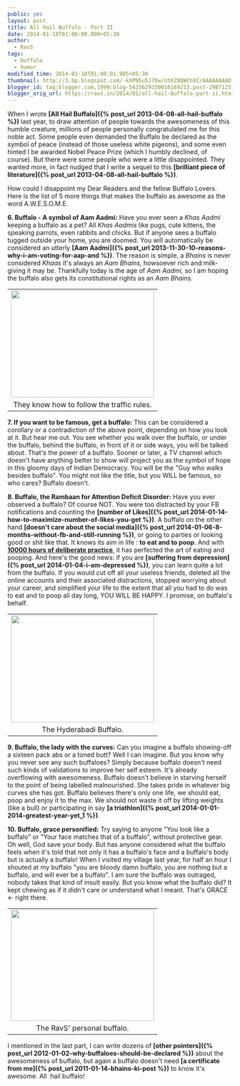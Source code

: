```yaml
---
public: yes
layout: post
title: All Hail Buffalo - Part II
date: 2014-01-18T01:00:00.000+05:30
author:
  - RavS
tags:
  - buffalo
  - humor
modified_time: 2014-01-18T01:00:01.905+05:30
thumbnail: http://3.bp.blogspot.com/-kXPN5u5J7Dw/UtKZ8QWCh9I/AAAAAAAADfQ/md5zwzNwtKc/s72-c/Buffaloes+continue+to+surprise+me+every+waking+day.jpg
blogger_id: tag:blogger.com,1999:blog-5435629330016169213.post-2987125749215796956
blogger_orig_url: https://ravs.in/2014/01/all-hail-buffalo-part-ii.html
---
```


When I wrote **[All Hail Buffalo]({% post_url 2013-04-08-all-hail-buffalo %})** last year, to draw attention of people towards the awesomeness of this humble creature, millions of people personally congratulated me for this noble act. Some people even demanded the Buffalo be declared as the symbol of peace (instead of those useless white pigeons), and some even hinted I be awarded Nobel Peace Prize (which I humbly declined, of course). But there were some people who were a little disappointed. They wanted more, in fact nudged that I write a sequel to this **[brilliant piece of literature]({% post_url 2013-04-08-all-hail-buffalo %})**. 

  

How could I disappoint my Dear Readers and the fellow Buffalo Lovers. Here is the list of 5 more things that makes the buffalo as awesome as the word A.W.E.S.O.M.E. 

  

**6\. Buffalo - A symbol of Aam Aadmi:** Have you ever seen a _Khas Aadmi_ keeping a buffalo as a pet? All _Khas Aadmis_ like pugs, cute kittens, the speaking parrots, even rabbits and chicks. But if anyone sees a buffalo tugged outside your home, you are doomed. You will automatically be considered an utterly **[Aam Aadmi]({% post_url 2013-11-30-10-reasons-why-i-am-voting-for-aap-and %})**. The reason is simple, a _Bhains_ is never considered _Khaas_ it's always an _Aam Bhains,_ howsoever rich and milk-giving it may be. Thankfully today is the age of _Aam Aadmi,_ so I am hoping the buffalo also gets its constitutional rights as an _Aam Bhains_. 

  

<table align="center" cellpadding="0" cellspacing="0" class="tr-caption-container" style="margin-left: auto; margin-right: auto; text-align: center;"><tbody><tr><td style="text-align: center;"><a href="http://3.bp.blogspot.com/-kXPN5u5J7Dw/UtKZ8QWCh9I/AAAAAAAADfQ/md5zwzNwtKc/s1600/Buffaloes+continue+to+surprise+me+every+waking+day.jpg" imageanchor="1" style="margin-left: auto; margin-right: auto;"><img border="0" src="http://3.bp.blogspot.com/-kXPN5u5J7Dw/UtKZ8QWCh9I/AAAAAAAADfQ/md5zwzNwtKc/s1600/Buffaloes+continue+to+surprise+me+every+waking+day.jpg" height="240" width="320"></a></td></tr><tr><td class="tr-caption" style="text-align: center;">They know how to follow the traffic rules.</td></tr></tbody></table>

  

  

**7\. If you want to be famous, get a buffalo:** This can be considered a corollary or a contradiction of the above point, depending on how you look at it. But hear me out. You see whether you walk over the buffalo, or under the buffalo, behind the buffalo, in front of it or side ways, you will be talked about. That's the power of a buffalo. Sooner or later, a TV channel which doesn't have anything better to show will project you as the symbol of hope in this gloomy days of Indian Democracy. You will be the "Guy who walks besides buffalo". You might not like the title, but you WILL be famous, so who cares? Buffalo doesn't. 

  

**8\. Buffalo, the Rambaan for Attention Deficit Disorder:** Have you ever observed a buffalo? Of course NOT. You were too distracted by your FB notifications and counting the **[number of Likes]({% post_url 2014-01-14-how-to-maximize-number-of-likes-you-get %})**. A buffalo on the other hand **[doesn't care about the social media]({% post_url 2014-01-06-8-months-without-fb-and-still-running %})**, or going to parties or looking good or shit like that. It knows its aim in life : **to eat and to poop**. And with **[10000 hours of deliberate practice](http://personalexcellence.co/blog/10000-hours/)**, it has perfected the art of eating and pooping. And here's the good news: if you are **[suffering from depression]({% post_url 2014-01-04-i-am-depressed %})**, you can learn quite a lot from the buffalo. If you would cut off all your useless friends, deleted all the online accounts and their associated distractions, stopped worrying about your career, and simplified your life to the extent that all you had to do was to eat and to poop all day long, YOU WILL BE HAPPY. I promise, on buffalo's behalf.

  

<table align="center" cellpadding="0" cellspacing="0" class="tr-caption-container" style="margin-left: auto; margin-right: auto; text-align: center;"><tbody><tr><td style="text-align: center;"><a href="http://1.bp.blogspot.com/-FlTciJYkM08/UtKZtpMK69I/AAAAAAAADfI/BNBqkVWG6Lo/s1600/194095300684332.jpg" imageanchor="1" style="margin-left: auto; margin-right: auto;"><img border="0" src="http://1.bp.blogspot.com/-FlTciJYkM08/UtKZtpMK69I/AAAAAAAADfI/BNBqkVWG6Lo/s1600/194095300684332.jpg" height="240" width="320"></a></td></tr><tr><td class="tr-caption" style="text-align: center;">The Hyderabadi Buffalo.</td></tr></tbody></table>

  

  

**9\. Buffalo, the lady with the curves:** Can you imagine a buffalo showing-off a sixteen pack abs or a toned butt? Well I can imagine. But you know why you never see any such buffaloes? Simply because buffalo doesn't need such kinds of validations to improve her self esteem. It's already overflowing with awesomeness. Buffalo doesn't believe in starving herself to the point of being labelled malnourished. She takes pride in whatever big curves she has got. Buffalo believes there's only one life, we should eat, poop and enjoy it to the max. We should not waste it off by lifting weights (like a bull) or participating in say **[a triathlon]({% post_url 2014-01-01-2014-greatest-year-yet_1 %})**. 

  

**10\. Buffalo, grace personified:** Try saying to anyone "You look like a buffalo" or "Your face matches that of a buffalo", without protective gear. Oh well, God save your body. But has anyone considered what the buffalo feels when it's told that not only it has a buffalo's face and a buffalo's body but is actually a buffalo! When I visited my village last year, for half an hour I shouted at my buffalo "you are bloody damn buffalo, you are nothing but a buffalo, and will ever be a buffalo". I am sure the buffalo was outraged, nobody takes that kind of insult easily. But you know what the buffalo did? It kept chewing as if it didn't care or understand what I meant. That's GRACE <- right there. 

  

<table align="center" cellpadding="0" cellspacing="0" class="tr-caption-container" style="margin-left: auto; margin-right: auto; text-align: center;"><tbody><tr><td style="text-align: center;"><a href="http://2.bp.blogspot.com/-Fakr8xsX2DU/UtKZNcUH--I/AAAAAAAADfA/qx8Yk90VUHc/s1600/After+years+of+crooning+about+others+buffalo,+for.jpg" imageanchor="1" style="margin-left: auto; margin-right: auto;"><img border="0" src="http://2.bp.blogspot.com/-Fakr8xsX2DU/UtKZNcUH--I/AAAAAAAADfA/qx8Yk90VUHc/s1600/After+years+of+crooning+about+others+buffalo,+for.jpg" height="249" width="320"></a></td></tr><tr><td class="tr-caption" style="text-align: center;">The RavS' personal buffalo.<br></td></tr></tbody></table>

  

I mentioned in the last part, I can write dozens of **[other pointers]({% post_url 2012-01-02-why-buffaloes-should-be-declared %})** about the awesomeness of buffalo, but again a buffalo doesn't need **[a certificate from me]({% post_url 2011-01-14-bhains-ki-post %})** to know it's awesome. All  hail buffalo!
